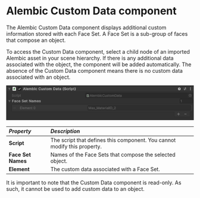 # Alembic Custom Data component

The Alembic Custom Data component displays additional custom information stored with each Face Set. A Face Set is a sub-group of faces that compose an object.

To access the Custom Data component, select a child node of an imported Alembic asset in your scene hierarchy. If there is any additional data associated with the object, the component will be added automatically. The absence of the Custom Data component means there is no custom data associated with an object.

![Alembic Custom Data component options](images/abc_custom_data.png)

| ***Property*** | ***Description*** |
|:---|:---|
| **Script**        | The script that defines this component. You cannot modify this property. |
| **Face Set Names** | Names of the Face Sets that compose the selected object. |
| **Element**        | The custom data associated with a Face Set.                |

It is important to note that the Custom Data component is read-only. As such, it cannot be used to add custom data to an object.
